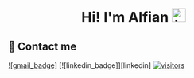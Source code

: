<h1 align="center"> Hi! I'm Alfian <img src="https://user-images.githubusercontent.com/1303154/88677602-1635ba80-d120-11ea-84d8-d263ba5fc3c0.gif" width="28px" alt="hi"></h1>

<!--
**alfiancikoa/alfiancikoa** is a ✨ _special_ ✨ repository because its `README.md` (this file) appears on your GitHub profile.

Here are some ideas to get you started:

- 🔭 I’m currently working on ...
- 🌱 I’m currently learning ...
- 👯 I’m looking to collaborate on ...
- 🤔 I’m looking for help with ...
- 💬 Ask me about ...
- 📫 How to reach me: ...
- 😄 Pronouns: ...
- ⚡ Fun fact: ...
-->
## 📧 Contact me


[![gmail_badge]](mailto:martin.deboute@gmail.com) 
[![linkedin_badge]][linkedin] 
[![visitors](https://komarev.com/ghpvc/?username=mdeboute&style=flat-square)](https://github.com/alfiancikoa)

